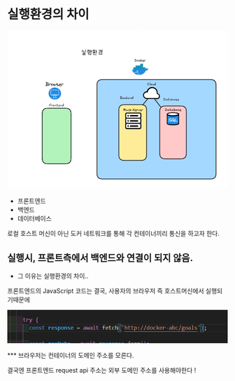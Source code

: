 # 실행환경의 차이 


![alt text](image.png)

- 프론트엔드
- 백엔드
- 데이터베이스 

로컬 호스트 머신이 아닌 도커 네트워크를 통해 
각 컨테이너끼리 통신을 하고자 한다.



## 실행시, 프론트측에서 백엔드와 연결이 되지 않음.
- 그 이유는 실행환경의 차이..

프론트엔드의 JavaScript 코드는 결국, 
사용자의 브라우저 즉 호스트머신에서 실행되기때문에

![alt text](image-1.png)

*** 브라우저는 컨테이너의 도메인 주소를 모른다. 

결국엔 프론트엔드 request api 주소는 외부 도메인 주소를 사용해야한다 ! 

